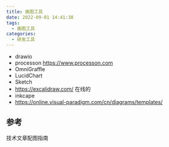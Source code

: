 ```yaml
---
title: 画图工具
date: 2022-09-01 14:41:38
tags:
  - 画图工具  
categories:
  - 研发工具  
---
```


<p></p>
<!-- more -->

+ drawio
+ processon
       https://www.processon.com
+ OmniGraffle
+ LucidChart
+ Sketch
+ https://excalidraw.com/  在线的
+ inkcape
+ https://online.visual-paradigm.com/cn/diagrams/templates/

## 参考
技术文章配图指南